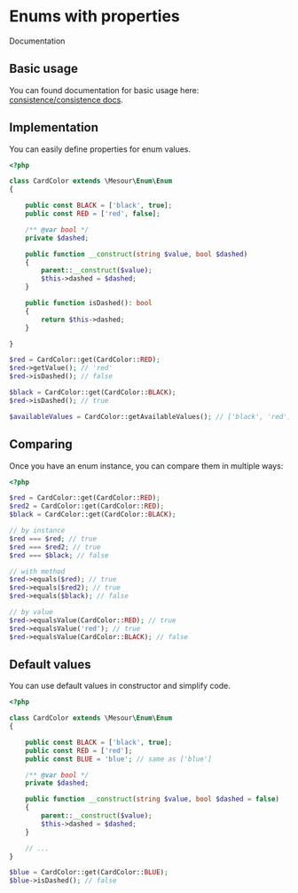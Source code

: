 Enums with properties
=====================

Documentation

Basic usage
-----------

You can found documentation for basic usage here: [consistence/consistence docs](https://github.com/consistence/consistence/blob/master/docs/Enum/enums.md).

Implementation
--------------

You can easily define properties for enum values.

```php
<?php

class CardColor extends \Mesour\Enum\Enum
{

	public const BLACK = ['black', true];
	public const RED = ['red', false];

	/** @var bool */
	private $dashed;

	public function __construct(string $value, bool $dashed)
	{
		parent::__construct($value);
		$this->dashed = $dashed;
	}

	public function isDashed(): bool
	{
		return $this->dashed;
	}

}

$red = CardColor::get(CardColor::RED);
$red->getValue(); // 'red'
$red->isDashed(); // false

$black = CardColor::get(CardColor::BLACK);
$red->isDashed(); // true

$availableValues = CardColor::getAvailableValues(); // ['black', 'red']
```

Comparing
---------

Once you have an enum instance, you can compare them in multiple ways:

```php
<?php

$red = CardColor::get(CardColor::RED);
$red2 = CardColor::get(CardColor::RED);
$black = CardColor::get(CardColor::BLACK);

// by instance
$red === $red; // true
$red === $red2; // true
$red === $black; // false

// with method
$red->equals($red); // true
$red->equals($red2); // true
$red->equals($black); // false

// by value
$red->equalsValue(CardColor::RED); // true
$red->equalsValue('red'); // true
$red->equalsValue(CardColor::BLACK); // false
```

Default values
--------------

You can use default values in constructor and simplify code.

```php
<?php

class CardColor extends \Mesour\Enum\Enum
{

	public const BLACK = ['black', true];
	public const RED = ['red'];
	public const BLUE = 'blue'; // same as ['blue']

	/** @var bool */
	private $dashed;

	public function __construct(string $value, bool $dashed = false)
	{
		parent::__construct($value);
		$this->dashed = $dashed;
	}

	// ...
}

$blue = CardColor::get(CardColor::BLUE);
$blue->isDashed(); // false
```

